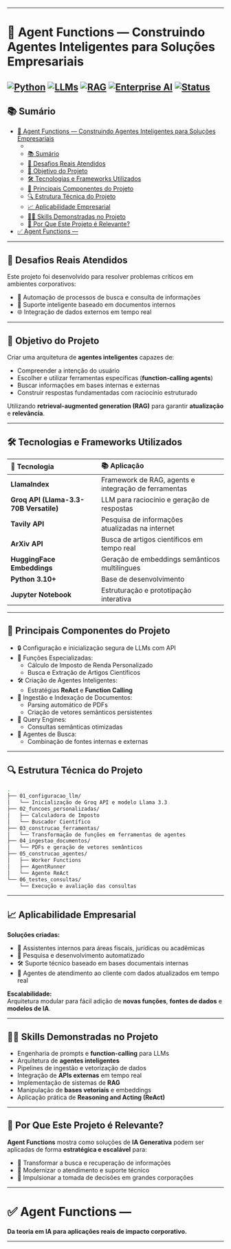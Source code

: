 
---

# 🧠 Agent Functions — Construindo Agentes Inteligentes para Soluções Empresariais

[![Python](https://img.shields.io/badge/Python-3.10+-blue?logo=python&logoColor=white)](https://www.python.org/)
[![LLMs](https://img.shields.io/badge/LLM-Llama_3_70B-orange)](https://groq.com/)
[![RAG](https://img.shields.io/badge/RAG-Retrieval_Augmented_Generation-red)](https://llamaindex.ai/)
[![Enterprise AI](https://img.shields.io/badge/Enterprise_AI-Solutions-green)](#)
[![Status](https://img.shields.io/badge/Status-Production--Ready-brightgreen)](#)
---

## 📚 Sumário

- [🧠 Agent Functions — Construindo Agentes Inteligentes para Soluções Empresariais](#-agent-functions--construindo-agentes-inteligentes-para-soluções-empresariais)
  - [](#)
  - [📚 Sumário](#-sumário)
  - [🏢 Desafios Reais Atendidos](#-desafios-reais-atendidos)
  - [🚀 Objetivo do Projeto](#-objetivo-do-projeto)
  - [🛠️ Tecnologias e Frameworks Utilizados](#️-tecnologias-e-frameworks-utilizados)
  - [🧩 Principais Componentes do Projeto](#-principais-componentes-do-projeto)
  - [🔍 Estrutura Técnica do Projeto](#-estrutura-técnica-do-projeto)
  - [📈 Aplicabilidade Empresarial](#-aplicabilidade-empresarial)
  - [🧑‍💻 Skills Demonstradas no Projeto](#-skills-demonstradas-no-projeto)
  - [🎯 Por Que Este Projeto é Relevante?](#-por-que-este-projeto-é-relevante)
- [✅ Agent Functions —](#-agent-functions-)

---

## 🏢 Desafios Reais Atendidos

Este projeto foi desenvolvido para resolver problemas críticos em ambientes corporativos:

- 🔎 Automação de processos de busca e consulta de informações
- 📄 Suporte inteligente baseado em documentos internos
- 🌐 Integração de dados externos em tempo real

---

## 🚀 Objetivo do Projeto

Criar uma arquitetura de **agentes inteligentes** capazes de:

- Compreender a intenção do usuário
- Escolher e utilizar ferramentas específicas (**function-calling agents**)
- Buscar informações em bases internas e externas
- Construir respostas fundamentadas com raciocínio estruturado

Utilizando **retrieval-augmented generation (RAG)** para garantir **atualização** e **relevância**.

---

## 🛠️ Tecnologias e Frameworks Utilizados

| 🔧 Tecnologia | 📚 Aplicação |
|:--------------|:-------------|
| **LlamaIndex** | Framework de RAG, agents e integração de ferramentas |
| **Groq API (Llama-3.3-70B Versatile)** | LLM para raciocínio e geração de respostas |
| **Tavily API** | Pesquisa de informações atualizadas na internet |
| **ArXiv API** | Busca de artigos científicos em tempo real |
| **HuggingFace Embeddings** | Geração de embeddings semânticos multilíngues |
| **Python 3.10+** | Base de desenvolvimento |
| **Jupyter Notebook** | Estruturação e prototipação interativa |

---

## 🧩 Principais Componentes do Projeto

- 🔒 Configuração e inicialização segura de LLMs com API
- 🧠 Funções Especializadas:
  - Cálculo de Imposto de Renda Personalizado
  - Busca e Extração de Artigos Científicos
- 🛠️ Criação de Agentes Inteligentes:
  - Estratégias **ReAct** e **Function Calling**
- 📄 Ingestão e Indexação de Documentos:
  - Parsing automático de PDFs
  - Criação de vetores semânticos persistentes
- 🔎 Query Engines:
  - Consultas semânticas otimizadas
- 🤖 Agentes de Busca:
  - Combinação de fontes internas e externas

---

## 🔍 Estrutura Técnica do Projeto

```bash
.
├── 01_configuracao_llm/
│   └── Inicialização de Groq API e modelo Llama 3.3
├── 02_funcoes_personalizadas/
│   ├── Calculadora de Imposto
│   └── Buscador Científico
├── 03_construcao_ferramentas/
│   └── Transformação de funções em ferramentas de agentes
├── 04_ingestao_documentos/
│   └── PDFs e geração de vetores semânticos
├── 05_construcao_agentes/
│   ├── Worker Functions
│   ├── AgentRunner
│   └── Agente ReAct
└── 06_testes_consultas/
    └── Execução e avaliação das consultas
```

---

## 📈 Aplicabilidade Empresarial

**Soluções criadas:**

- 📑 Assistentes internos para áreas fiscais, jurídicas ou acadêmicas
- 🧪 Pesquisa e desenvolvimento automatizado
- 🛠️ Suporte técnico baseado em bases documentais internas
- 🤖 Agentes de atendimento ao cliente com dados atualizados em tempo real

**Escalabilidade:**  
Arquitetura modular para fácil adição de **novas funções**, **fontes de dados** e **modelos de IA**.

---

## 🧑‍💻 Skills Demonstradas no Projeto

- Engenharia de prompts e **function-calling** para LLMs
- Arquitetura de **agentes inteligentes**
- Pipelines de ingestão e vetorização de dados
- Integração de **APIs externas** em tempo real
- Implementação de sistemas de **RAG**
- Manipulação de **bases vetoriais** e embeddings
- Aplicação prática de **Reasoning and Acting (ReAct)**

---

## 🎯 Por Que Este Projeto é Relevante?

**Agent Functions** mostra como soluções de **IA Generativa** podem ser aplicadas de forma **estratégica e escalável** para:

- 🔹 Transformar a busca e recuperação de informações
- 🔹 Modernizar o atendimento e suporte técnico
- 🔹 Impulsionar a tomada de decisões em grandes corporações

---

# ✅ Agent Functions —  
**Da teoria em IA para aplicações reais de impacto corporativo.**

---

